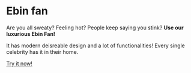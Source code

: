 # Ebin fan

Are you all sweaty? Feeling hot? People keep saying you stink? **Use our luxurious Ebin Fan!**

It has modern deisreable design and a lot of functionalities! Every single celebrity has it in their home.

[Try it now!](https://slawomirchabowski.github.io/ebin-fan)
